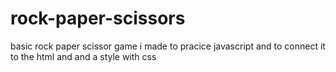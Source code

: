 # rock-paper-scissors
basic rock paper scissor game i made to pracice javascript and to connect it to the html and and a style with css